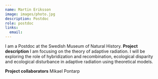 ```yaml
---
name: Martin Eriksson
image: images/photo.jpg
description: Postdoc
role: postdoc
links:
  email: 
---
```


I am a Postdoc at the Swedish Museum of Natural History.
**Project description** I am focusing on the theory of adaptive radiation. I will be exploring the role of hybridization and recombination, ecological disparity and ecological disturbance in adaptive radiation using theoretical models.

**Project collaborators** Mikael Pontarp

